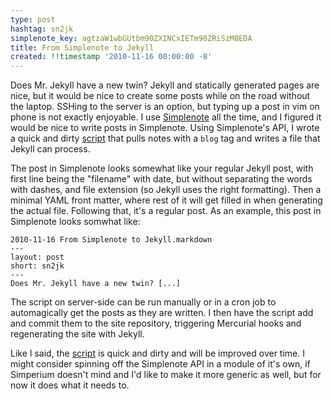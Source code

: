 ```yaml
---
type: post
hashtag: sn2jk
simplenote_key: agtzaW1wbGUtbm90ZXINCxIETm90ZRiSzM8EDA
title: From Simplenote to Jekyll
created: !!timestamp '2010-11-16 00:00:00 -8'
---
```

Does Mr. Jekyll have a new twin? Jekyll and statically generated pages are nice, but it would be nice to create some posts while on the road without the laptop. SSHing to the server is an option, but typing up a post in vim on phone is not exactly enjoyable. I use [Simplenote](http://simplenoteapp.com/) all the time, and I figured it would be nice to write posts in Simplenote. Using Simplenote's API, I wrote a quick and dirty [script][script] that pulls notes with a `blog` tag and writes a file that Jekyll can process.

The post in Simplenote looks somewhat like your regular Jekyll post, with first line being the "filename" with date, but without separating the words with dashes, and file extension (so Jekyll uses the right formatting). Then a minimal YAML front matter, where rest of it will get filled in when generating the actual file. Following that, it's a regular post. As an example, this post in Simplenote looks somwhat like:

    2010-11-16 From Simplenote to Jekyll.markdown
    ---
    layout: post
    short: sn2jk
    ---
    Does Mr. Jekyll have a new twin? [...]

The script on server-side can be run manually or in a cron job to automagically get the posts as they are written. I then have the script add and commit them to the site repository, triggering Mercurial hooks and regenerating the site with Jekyll.

Like I said, the [script][script] is quick and dirty and will be improved over time. I might consider spinning off the Simplenote API in a module of it's own, if Simperium doesn't mind and I'd like to make it more generic as well, but for now it does what it needs to.

[script]: https://bitbucket.org/mayo/simplenote_fetcher
